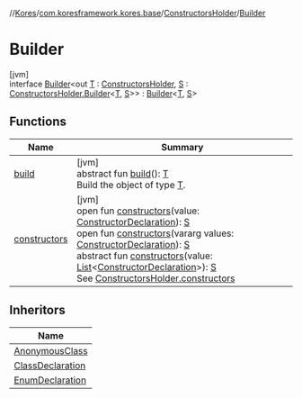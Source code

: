 //[Kores](../../../../index.md)/[com.koresframework.kores.base](../../index.md)/[ConstructorsHolder](../index.md)/[Builder](index.md)

# Builder

[jvm]\
interface [Builder](index.md)<out [T](index.md) : [ConstructorsHolder](../index.md), [S](index.md) : [ConstructorsHolder.Builder](index.md)<[T](index.md), [S](index.md)>> : [Builder](../../../com.koresframework.kores.builder/-builder/index.md)<[T](index.md), [S](index.md)>

## Functions

| Name | Summary |
|---|---|
| [build](../../../com.koresframework.kores.builder/-builder/build.md) | [jvm]<br>abstract fun [build](../../../com.koresframework.kores.builder/-builder/build.md)(): [T](index.md)<br>Build the object of type [T](../../../com.koresframework.kores.builder/-builder/index.md). |
| [constructors](constructors.md) | [jvm]<br>open fun [constructors](constructors.md)(value: [ConstructorDeclaration](../../-constructor-declaration/index.md)): [S](index.md)<br>open fun [constructors](constructors.md)(vararg values: [ConstructorDeclaration](../../-constructor-declaration/index.md)): [S](index.md)<br>abstract fun [constructors](constructors.md)(value: [List](https://kotlinlang.org/api/latest/jvm/stdlib/kotlin.collections/-list/index.html)<[ConstructorDeclaration](../../-constructor-declaration/index.md)>): [S](index.md)<br>See [ConstructorsHolder.constructors](../constructors.md) |

## Inheritors

| Name |
|---|
| [AnonymousClass](../../-anonymous-class/-builder/index.md) |
| [ClassDeclaration](../../-class-declaration/-builder/index.md) |
| [EnumDeclaration](../../-enum-declaration/-builder/index.md) |

